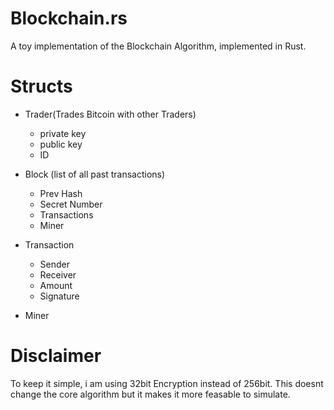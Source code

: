 # Blockchain.rs
A toy implementation of the Blockchain Algorithm, implemented in Rust.

# Structs
* Trader(Trades Bitcoin with other Traders)
  * private key
  * public key
  * ID

* Block (list of all past transactions)
  * Prev Hash
  * Secret Number
  * Transactions
  * Miner

* Transaction
  * Sender
  * Receiver
  * Amount
  * Signature

* Miner

# Disclaimer 
To keep it simple, i am using 32bit Encryption instead of 256bit.
This doesnt change the core algorithm but it makes it more feasable
to simulate.
